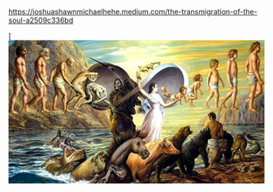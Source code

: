 https://joshuashawnmichaelhehe.medium.com/the-transmigration-of-the-soul-a2509c336bd

[![1_KfbynRfFISyTODhOzLDpBw.jpeg](art/1_KfbynRfFISyTODhOzLDpBw.jpeg)
